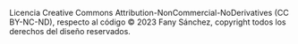 Licencia Creative Commons Attribution-NonCommercial-NoDerivatives (CC BY-NC-ND), respecto al código 
© 2023 Fany Sánchez, copyright todos los derechos del diseño reservados.
